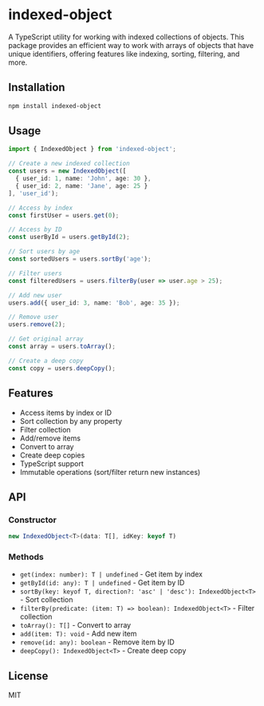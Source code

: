 # indexed-object

A TypeScript utility for working with indexed collections of objects. This package provides an efficient way to work with arrays of objects that have unique identifiers, offering features like indexing, sorting, filtering, and more.

## Installation

```bash
npm install indexed-object
```

## Usage

```typescript
import { IndexedObject } from 'indexed-object';

// Create a new indexed collection
const users = new IndexedObject([
  { user_id: 1, name: 'John', age: 30 },
  { user_id: 2, name: 'Jane', age: 25 }
], 'user_id');

// Access by index
const firstUser = users.get(0);

// Access by ID
const userById = users.getById(2);

// Sort users by age
const sortedUsers = users.sortBy('age');

// Filter users
const filteredUsers = users.filterBy(user => user.age > 25);

// Add new user
users.add({ user_id: 3, name: 'Bob', age: 35 });

// Remove user
users.remove(2);

// Get original array
const array = users.toArray();

// Create a deep copy
const copy = users.deepCopy();
```

## Features

- Access items by index or ID
- Sort collection by any property
- Filter collection
- Add/remove items
- Convert to array
- Create deep copies
- TypeScript support
- Immutable operations (sort/filter return new instances)

## API

### Constructor

```typescript
new IndexedObject<T>(data: T[], idKey: keyof T)
```

### Methods

- `get(index: number): T | undefined` - Get item by index
- `getById(id: any): T | undefined` - Get item by ID
- `sortBy(key: keyof T, direction?: 'asc' | 'desc'): IndexedObject<T>` - Sort collection
- `filterBy(predicate: (item: T) => boolean): IndexedObject<T>` - Filter collection
- `toArray(): T[]` - Convert to array
- `add(item: T): void` - Add new item
- `remove(id: any): boolean` - Remove item by ID
- `deepCopy(): IndexedObject<T>` - Create deep copy

## License

MIT